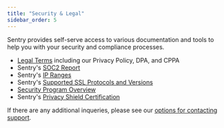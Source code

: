 ```yaml
---
title: "Security & Legal"
sidebar_order: 5
---
```


Sentry provides self-serve access to various documentation and tools to help you with your security and compliance processes.

- [Legal Terms](/meta/terms/) including our Privacy Policy, DPA, and CPPA
- Sentry's [SOC2 Report](/meta/soc2/)
- Sentry's [IP Ranges](/meta/ip-ranges/)
- Sentry's [Supported SSL Protocols and Versions](/meta/ssl/)
- [Security Program Overview](https://sentry.io/security/)
- Sentry's [Privacy Shield Certification](https://www.privacyshield.gov/participant?id=a2zt0000000TNDzAAO)

If there are any additional inqueries, please see our [options for contacting support](https://sentry.io/contact/support/).
